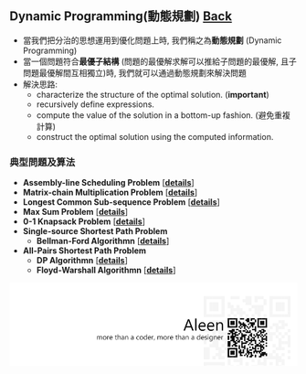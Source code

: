 ## Dynamic Programming(動態規劃)	[Back](./../Analysis.md)

- 當我們把分治的思想運用到優化問題上時, 我們稱之為**動態規劃** (Dynamic Programming)
- 當一個問題符合**最優子結構** (問題的最優解求解可以推給子問題的最優解, 且子問題最優解間互相獨立)時, 我們就可以通過動態規劃來解決問題
- 解決思路:
	- characterize the structure of the optimal solution. (**important**)
	- recursively define expressions.
	- compute the value of the solution in a bottom-up fashion. (避免重複計算)
	- construct the optimal solution using the computed information.

### 典型問題及算法

- **Assembly-line Scheduling Problem** [[**details**](./Assembly/Assembly.md)]
- **Matrix-chain Multiplication Problem** [[**details**](./Matrix/Matrix.md)]
- **Longest Common Sub-sequence Problem** [[**details**](./LCS/LCS.md)]
- **Max Sum Problem** [[**details**](./MaxSum/MaxSum.md)]
- **0-1 Knapsack Problem** [[**details**](./Knapsack/Knapsack.md)]
- **Single-source Shortest Path Problem**
	- **Bellman-Ford Algorithmn** [[**details**](./Bellman/Bellman.md)]
- **All-Pairs Shortest Path Problem**
	- **DP Algorithmn** [[**details**](./DP/DP.md)]
	- **Floyd-Warshall Algorithmn** [[**details**](./Floyd/Floyd.md)]

<a href="http://aleen42.github.io/" target="_blank" ><img src="./../../../pic/tail.gif"></a>
